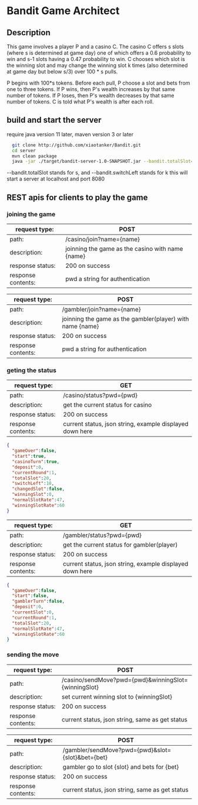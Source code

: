 # Bandit Game Architect
## Description

This game involves a player P and a casino C. The casino C offers s slots (where s is determined at game day) one of which offers a 0.6 probability to win and s-1 slots having a 0.47 probability to win. C chooses which slot is the winning slot and may change the winning slot k times (also determined at game day but below s/3) over 100 * s pulls.

P begins with 100*s tokens. Before each pull, P choose a slot and bets from one to three tokens. If P wins, then P's wealth increases by that same number of tokens. If P loses, then P's wealth decreases by that same number of tokens. C is told what P's wealth is after each roll.

## build and start the server
require java version 11 later, maven version 3 or later
```bash
  git clone http://github.com/xiaotanker/Bandit.git
  cd server
  mvn clean package
  java -jar ./target/bandit-server-1.0-SNAPSHOT.jar --bandit.totalSlot=20 --bandit.switchLeft=8
```
--bandit.totalSlot stands for s, and --bandit.switchLeft stands for k
this will start a server at localhost and port 8080
## REST apis for clients to play the game

### joining the game
|request type:     | POST                          |
|------------------|-------------------------------|
|path:             |  /casino/join?name={name}     |
|description:      |  joinning the game as the casino with name {name}|
|response status:  |  200 on success               |
|response contents:|  pwd a string for authentication|


|request type:     | POST                          |
|------------------|-------------------------------|
|path:             |  /gambler/join?name={name}     |
|description:      |  joinning the game as the gambler(player) with name {name}|
|response status:  |  200 on success               |
|response contents:|  pwd a string for authentication|

### geting the status


|request type:     | GET                          |
|------------------|-------------------------------|
|path:             |  /casino/status?pwd={pwd}     |
|description:      |  get the current status for casino|
|response status:  |  200 on success               |
|response contents:| current status, json string, example displayed down here|
```json
{
  "gameOver":false,
  "start":true,
  "casinoTurn":true,
  "deposit":0,
  "currentRound":1,
  "totalSlot":20,
  "switchLeft":10,
  "changedSlot":false,
  "winningSlot":0,
  "normalSlotRate":47,
  "winningSlotRate":60
}
```

|request type:     | GET                          |
|------------------|-------------------------------|
|path:             |  /gambler/status?pwd={pwd}     |
|description:      |  get the current status for gambler(player)|
|response status:  |  200 on success               |
|response contents:|  current status, json string, example displayed down here|
```json
{
  "gameOver":false,
  "start":false,
  "gamblerTurn":false,
  "deposit":0,
  "currentSlot":0,
  "currentRound":1,
  "totalSlot":20,
  "normalSlotRate":47,
  "winningSlotRate":60
}
```

### sending the  move 

|request type:     | POST                          |
|------------------|-------------------------------|
|path:             |  /casino/sendMove?pwd={pwd}&winningSlot={winningSlot}     |
|description:      |  set current winning slot to {winningSlot}|
|response status:  |  200 on success               |
|response contents:|  current status, json string, same as get status|

|request type:     | POST                          |
|------------------|-------------------------------|
|path:             |  /gambler/sendMove?pwd={pwd}&slot={slot}&bet={bet}     |
|description:      |  gambler go to slot {slot} and bets for {bet}|
|response status:  |  200 on success               |
|response contents:|  current status, json string, same as get status|
